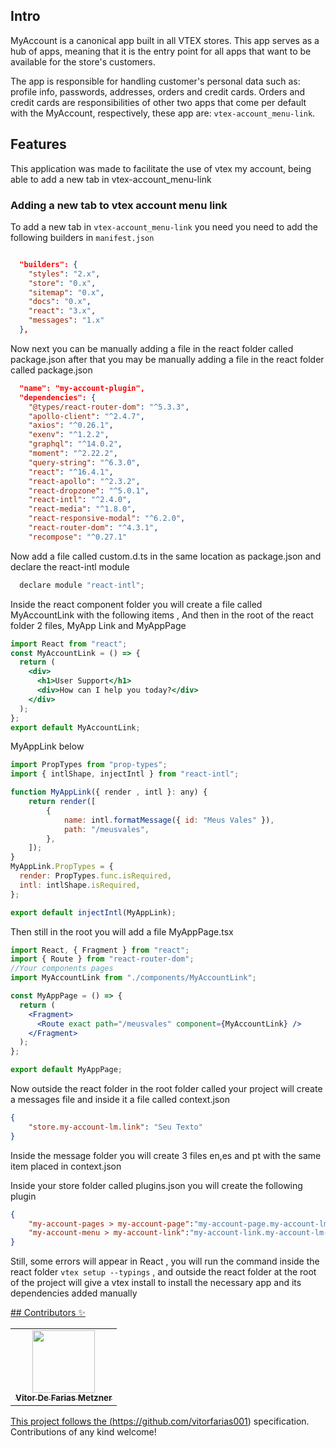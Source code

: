 ## Intro

MyAccount is a canonical app built in all VTEX stores. This app serves as a hub of apps, meaning that it is the entry point for all apps that want to be available for the store's customers.

The app is responsible for handling customer's personal data such as: profile info, passwords, addresses, orders and credit cards. Orders and credit cards are responsibilities of other two apps that come per default with the MyAccount, respectively, these app are: `vtex-account_menu-link`.

## Features

This application was made to facilitate the use of vtex my account, being able to add a new tab in vtex-account_menu-link

### Adding a new tab to vtex account menu link

To add a new tab in `vtex-account_menu-link` you need  you need to add the following builders in `manifest.json`


```json

  "builders": {
    "styles": "2.x",
    "store": "0.x",
    "sitemap": "0.x",
    "docs": "0.x",
    "react": "3.x",
    "messages": "1.x"
  },
```
Now next you can be manually adding a file in the react folder called package.json after that you may be manually adding a file in the react folder called package.json


```json
  "name": "my-account-plugin",
  "dependencies": {
    "@types/react-router-dom": "^5.3.3",
    "apollo-client": "^2.4.7",
    "axios": "^0.26.1",
    "exenv": "^1.2.2",
    "graphql": "^14.0.2",
    "moment": "^2.22.2",
    "query-string": "^6.3.0",
    "react": "^16.4.1",
    "react-apollo": "^2.3.2",
    "react-dropzone": "^5.0.1",
    "react-intl": "^2.4.0",
    "react-media": "^1.8.0",
    "react-responsive-modal": "^6.2.0",
    "react-router-dom": "^4.3.1",
    "recompose": "^0.27.1"
```
  
 Now add a file called custom.d.ts in the same location as package.json and declare the react-intl module

```jsx
  declare module "react-intl";
 ```
   
 Inside the react component folder you will create a file called MyAccountLink with the following items , And then in the root of the react folder 2 files, MyApp Link and MyAppPage


```jsx
import React from "react";
const MyAccountLink = () => {
  return (
    <div>
      <h1>User Support</h1>
      <div>How can I help you today?</div>
    </div>
  );
};
export default MyAccountLink;
```
MyAppLink below
```jsx
import PropTypes from "prop-types";
import { intlShape, injectIntl } from "react-intl";

function MyAppLink({ render , intl }: any) {
    return render([
        {
            name: intl.formatMessage({ id: "Meus Vales" }),
            path: "/meusvales",
        },
    ]);
}
MyAppLink.PropTypes = {
  render: PropTypes.func.isRequired,
  intl: intlShape.isRequired,
};

export default injectIntl(MyAppLink);
```
   
Then still in the root you will add a file MyAppPage.tsx

```jsx 
import React, { Fragment } from "react";
import { Route } from "react-router-dom";
//Your components pages
import MyAccountLink from "./components/MyAccountLink";

const MyAppPage = () => {
  return (
    <Fragment>
      <Route exact path="/meusvales" component={MyAccountLink} />
    </Fragment>
  );
};

export default MyAppPage;
```

Now outside the react folder in the root folder called your project will create a messages file and inside it a file called context.json
```json
{
    "store.my-account-lm.link": "Seu Texto"
} 
```
Inside the message folder you will create 3 files en,es and pt with the same item placed in context.json

Inside your store folder called plugins.json you will create the following plugin

```json
{
    "my-account-pages > my-account-page":"my-account-page.my-account-lm-page",
    "my-account-menu > my-account-link":"my-account-link.my-account-lm-link"
}
```

Still, some errors will appear in React , you will run the command inside the react folder `vtex setup --typings` , and outside the react folder at the root of the project will give a vtex install to install the necessary app and its dependencies added manually

<a href="https://prnt.sc/_0nNGxLC3jh-">
## Contributors ✨


<!-- ALL-CONTRIBUTORS-LIST:START - Do not remove or modify this section -->
<!-- prettier-ignore-start -->
<!-- markdownlint-disable -->
<table>
  <tr>
    <td align="center"><a href="https://www.linkedin.com/in/devvitorfarias/"><img src="https://avatars.githubusercontent.com/u/66703405?v=4" width="100px;" alt=""/><br /><sub><b>Vitor De Farias Metzner</b></sub></a><br /></td>
  </tr>
</table>

<!-- markdownlint-enable -->
<!-- prettier-ignore-end -->
<!-- ALL-CONTRIBUTORS-LIST:END -->

This project follows the  (https://github.com/vitorfarias001) specification. Contributions of any kind welcome!
